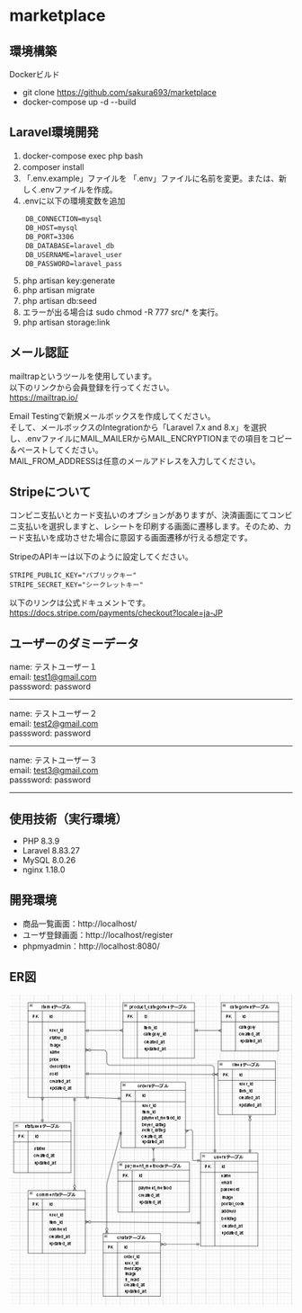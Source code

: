 # marketplace

## 環境構築
Dockerビルド
- git clone https://github.com/sakura693/marketplace
- docker-compose up -d --build

## Laravel環境開発
1. docker-compose exec php bash　<br>
2. composer install　<br>
3. 「.env.example」ファイルを 「.env」ファイルに名前を変更。または、新しく.envファイルを作成。　<br>
4. .envに以下の環境変数を追加 　
```
    DB_CONNECTION=mysql 
    DB_HOST=mysql 
    DB_PORT=3306 
    DB_DATABASE=laravel_db 
    DB_USERNAME=laravel_user 
    DB_PASSWORD=laravel_pass
```
5. php artisan key:generate <br>
6. php artisan migrate <br>
7. php artisan db:seed　<br>
8. エラーが出る場合は sudo chmod -R 777 src/* を実行。　<br>
9. php artisan storage:link <br>

## メール認証
mailtrapというツールを使用しています。 <br>
以下のリンクから会員登録を行ってください。<br>
https://mailtrap.io/ <br>

Email Testingで新規メールボックスを作成してください。<br>
そして、メールボックスのIntegrationから「Laravel 7.x and 8.x」を選択し、.envファイルにMAIL_MAILERからMAIL_ENCRYPTIONまでの項目をコピー＆ペーストしてください。<br>
MAIL_FROM_ADDRESSは任意のメールアドレスを入力してください。<br>

## Stripeについて
コンビニ支払いとカード支払いのオプションがありますが、決済画面にてコンビニ支払いを選択しますと、レシートを印刷する画面に遷移します。そのため、カード支払いを成功させた場合に意図する画面遷移が行える想定です。<br>

StripeのAPIキーは以下のように設定してください。
```
STRIPE_PUBLIC_KEY="パブリックキー"
STRIPE_SECRET_KEY="シークレットキー"
```
以下のリンクは公式ドキュメントです。
https://docs.stripe.com/payments/checkout?locale=ja-JP

## ユーザーのダミーデータ
name: テストユーザー１ <br>
email: test1@gmail.com <br>
passsword: password <br>

---

name: テストユーザー２ <br>
email: test2@gmail.com <br>
passsword: password <br>

---

name: テストユーザー３ <br>
email: test3@gmail.com <br>
passsword: password <br>

---

## 使用技術（実行環境）
- PHP  8.3.9 <br>
- Laravel 8.83.27 <br>
- MySQL 8.0.26 <br>
- nginx 1.18.0 <br>

## 開発環境
- 商品一覧画面：http://localhost/ <br>
- ユーザ登録画面：http://localhost/register <br>
- phpmyadmin：http://localhost:8080/

## ER図
![alt text](image.png)